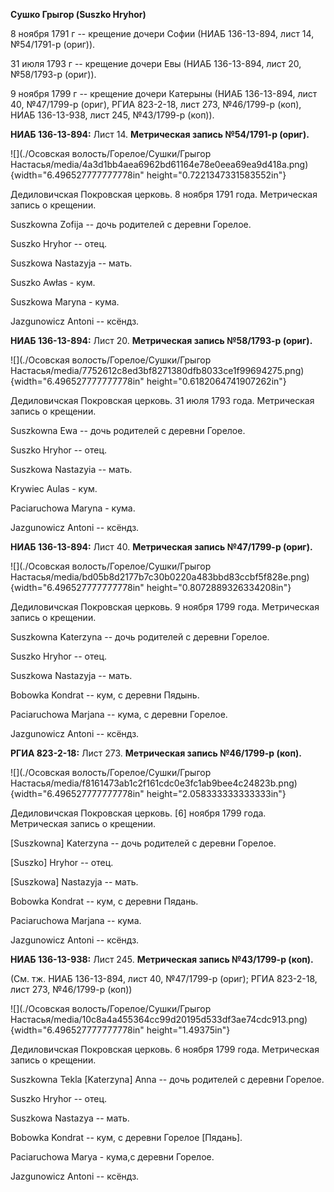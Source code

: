 **Сушко Грыгор (Suszko Hryhor)**

8 ноября 1791 г -- крещение дочери Софии (НИАБ 136-13-894, лист 14,
№54/1791-р (ориг)).

31 июля 1793 г -- крещение дочери Евы (НИАБ 136-13-894, лист 20,
№58/1793-р (ориг)).

9 ноября 1799 г -- крещение дочери Катерыны (НИАБ 136-13-894, лист 40,
№47/1799-р (ориг), РГИА 823-2-18, лист 273, №46/1799-р (коп), НИАБ
136-13-938, лист 245, №43/1799-р (коп)).

**НИАБ 136-13-894:** Лист 14. **Метрическая запись №54/1791-р (ориг).**

![](./Осовская волость/Горелое/Сушки/Грыгор Настасья/media/4a3d1bb4aea6962bd61164e78e0eea69ea9d418a.png){width="6.496527777777778in"
height="0.7221347331583552in"}

Дедиловичская Покровская церковь. 8 ноября 1791 года. Метрическая запись
о крещении.

Suszkowna Zofija -- дочь родителей с деревни Горелое.

Suszko Hryhor -- отец.

Suszkowa Nastazyja -- мать.

Suszko Awłas - кум.

Suszkowa Maryna - кума.

Jazgunowicz Antoni -- ксёндз.

**НИАБ 136-13-894:** Лист 20. **Метрическая запись №58/1793-р (ориг).**

![](./Осовская волость/Горелое/Сушки/Грыгор Настасья/media/7752612c8ed3bf8271380dfb8033ce1f99694275.png){width="6.496527777777778in"
height="0.6182064741907262in"}

Дедиловичская Покровская церковь. 31 июля 1793 года. Метрическая запись
о крещении.

Suszkowna Ewa -- дочь родителей с деревни Горелое.

Suszko Hryhor -- отец.

Suszkowa Nastazyia -- мать.

Krywiec Aulas - кум.

Paciaruchowa Maryna - кума.

Jazgunowicz Antoni -- ксёндз.

**НИАБ 136-13-894:** Лист 40. **Метрическая запись №47/1799-р (ориг).**

![](./Осовская волость/Горелое/Сушки/Грыгор Настасья/media/bd05b8d2177b7c30b0220a483bbd83ccbf5f828e.png){width="6.496527777777778in"
height="0.8072889326334208in"}

Дедиловичская Покровская церковь. 9 ноября 1799 года. Метрическая запись
о крещении.

Suszkowna Katerzyna -- дочь родителей с деревни Горелое.

Suszko Hryhor -- отец.

Suszkowa Nastazyja -- мать.

Bobowka Kondrat -- кум, с деревни Пядынь.

Paciaruchowa Marjana -- кума, с деревни Горелое.

Jazgunowicz Antoni -- ксёндз.

**РГИА 823-2-18:** Лист 273. **Метрическая запись №46/1799-р (коп).**

![](./Осовская волость/Горелое/Сушки/Грыгор Настасья/media/f8161473ab1c2f161cdc0e3fc1ab9bee4c24823b.png){width="6.496527777777778in"
height="2.058333333333333in"}

Дедиловичская Покровская церковь. \[6\] ноября 1799 года. Метрическая
запись о крещении.

\[Suszkowna\] Katerzyna -- дочь родителей с деревни Горелое.

\[Suszko\] Hryhor -- отец.

\[Suszkowa\] Nastazyja -- мать.

Bobowka Kondrat -- кум, с деревни Пядань.

Paciaruchowa Marjana -- кума.

Jazgunowicz Antoni -- ксёндз.

**НИАБ 136-13-938:** Лист 245. **Метрическая запись №43/1799-р (коп).**

(См. тж. НИАБ 136-13-894, лист 40, №47/1799-р (ориг); РГИА 823-2-18,
лист 273, №46/1799-р (коп))

![](./Осовская волость/Горелое/Сушки/Грыгор Настасья/media/10c8a4a455364cc99d20195d533df3ae74cdc913.png){width="6.496527777777778in"
height="1.49375in"}

Дедиловичская Покровская церковь. 6 ноября 1799 года. Метрическая запись
о крещении.

Suszkowna Tekla \[Katerzyna\] Anna -- дочь родителей с деревни Горелое.

Suszko Hryhor -- отец.

Suszkowa Nastazya -- мать.

Bobowka Kondrat -- кум, с деревни Горелое \[Пядань\].

Paciaruchowa Marya - кума,с деревни Горелое.

Jazgunowicz Antoni -- ксёндз.
